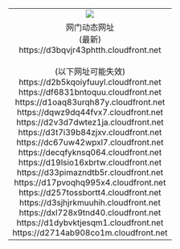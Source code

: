 ﻿<table>
  <tr></tr>
  <tr><td colspan=2 align=center><img src="https://d3bqvjr43phtth.cloudfront.net/Up/oGate.jpg" /></td></tr>
  <tr><td colspan=2 align=center>网门动态网址<br/>(最新)
<br>https://d3bqvjr43phtth.cloudfront.net
<br/><br/>(以下网址可能失效)
<br>https://d2b5kqoiyfuuyl.cloudfront.net
<br>https://df6831bntoquu.cloudfront.net
<br>https://d1oaq83urqh87y.cloudfront.net
<br>https://dqwz9dq44fvx7.cloudfront.net
<br>https://d2v3d7dwtez1ja.cloudfront.net
<br>https://d3t7i39b84zjxv.cloudfront.net
<br>https://dc67uw42wpxl7.cloudfront.net
<br>https://decqfyknsq064.cloudfront.net
<br>https://d19lsio16xbrtw.cloudfront.net
<br>https://d33pimazndtb5r.cloudfront.net
<br>https://d17pvoqhq995x4.cloudfront.net
<br>https://d257tossbortt4.cloudfront.net
<br>https://d3sjhjrkmuuhih.cloudfront.net
<br>https://dxl728x9tnd40.cloudfront.net
<br>https://d1dybvktjesqm1.cloudfront.net
<br>https://d2714ab908co1m.cloudfront.net
    </td>
  </tr>
</table>
